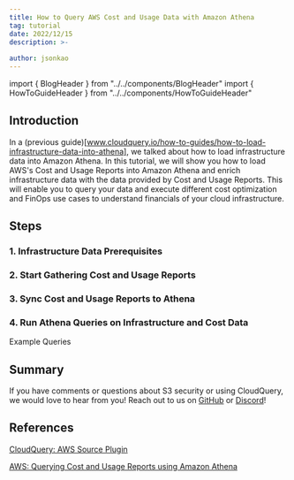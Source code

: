 ```yaml
---
title: How to Query AWS Cost and Usage Data with Amazon Athena
tag: tutorial
date: 2022/12/15
description: >-
  
author: jsonkao
---
```

import { BlogHeader } from "../../components/BlogHeader"
import { HowToGuideHeader } from "../../components/HowToGuideHeader"

<HowToGuideHeader/>

## Introduction

In a (previous guide)[www.cloudquery.io/how-to-guides/how-to-load-infrastructure-data-into-athena], we talked about how to load infrastructure data into Amazon Athena.  In this tutorial, we will show you how to load AWS's Cost and Usage Reports into Amazon Athena and enrich infrastructure data with the data provided by Cost and Usage Reports.  This will enable you to query your data and execute different cost optimization and FinOps use cases to understand financials of your cloud infrastructure.

## Steps

### 1. Infrastructure Data Prerequisites



### 2. Start Gathering Cost and Usage Reports



### 3. Sync Cost and Usage Reports to Athena




### 4. Run Athena Queries on Infrastructure and Cost Data

Example Queries

## Summary

If you have comments or questions about S3 security or using CloudQuery, we would love to hear from you! Reach out to us on [GitHub](https://github.com/cloudquery/cloudquery) or [Discord](https://cloudquery.io/discord)!

## References

[CloudQuery: AWS Source Plugin](https://www.cloudquery.io/docs/plugins/sources/aws/overview)

[AWS: Querying Cost and Usage Reports using Amazon Athena](https://docs.aws.amazon.com/cur/latest/userguide/cur-query-athena.html)


